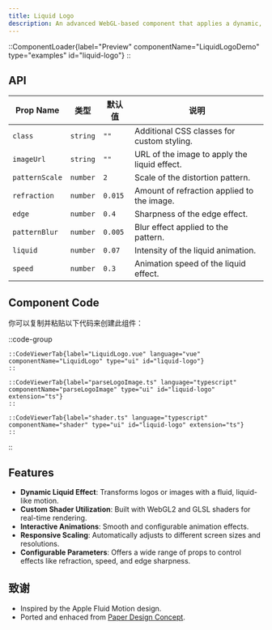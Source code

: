 ```yaml
---
title: Liquid Logo
description: An advanced WebGL-based component that applies a dynamic, liquid effect to logos or images using custom shaders.
---
```


::ComponentLoader{label="Preview" componentName="LiquidLogoDemo" type="examples" id="liquid-logo"}
::

## API

| Prop Name      | 类型     | 默认值  | 说明                                         |
| -------------- | -------- | ------- | -------------------------------------------- |
| `class`        | `string` | `""`    | Additional CSS classes for custom styling.   |
| `imageUrl`     | `string` | `""`    | URL of the image to apply the liquid effect. |
| `patternScale` | `number` | `2`     | Scale of the distortion pattern.             |
| `refraction`   | `number` | `0.015` | Amount of refraction applied to the image.   |
| `edge`         | `number` | `0.4`   | Sharpness of the edge effect.                |
| `patternBlur`  | `number` | `0.005` | Blur effect applied to the pattern.          |
| `liquid`       | `number` | `0.07`  | Intensity of the liquid animation.           |
| `speed`        | `number` | `0.3`   | Animation speed of the liquid effect.        |

## Component Code

你可以复制并粘贴以下代码来创建此组件：

::code-group

    ::CodeViewerTab{label="LiquidLogo.vue" language="vue" componentName="LiquidLogo" type="ui" id="liquid-logo"}
    ::

    ::CodeViewerTab{label="parseLogoImage.ts" language="typescript" componentName="parseLogoImage" type="ui" id="liquid-logo" extension="ts"}
    ::

    ::CodeViewerTab{label="shader.ts" language="typescript" componentName="shader" type="ui" id="liquid-logo" extension="ts"}
    ::

::

## Features

- **Dynamic Liquid Effect**: Transforms logos or images with a fluid, liquid-like motion.
- **Custom Shader Utilization**: Built with WebGL2 and GLSL shaders for real-time rendering.
- **Interactive Animations**: Smooth and configurable animation effects.
- **Responsive Scaling**: Automatically adjusts to different screen sizes and resolutions.
- **Configurable Parameters**: Offers a wide range of props to control effects like refraction, speed, and edge sharpness.

## 致谢

- Inspired by the Apple Fluid Motion design.
- Ported and enhaced from [Paper Design Concept](https://github.com/paper-design/liquid-logo).

